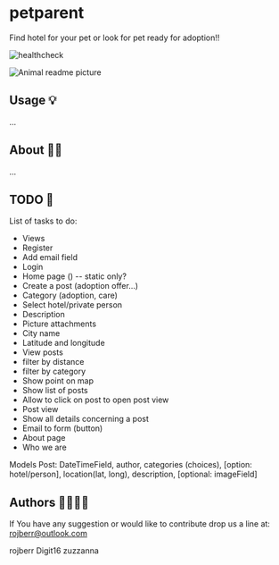 # petparent

Find hotel for your pet or look for pet ready for adoption!!

![healthcheck](https://github.com/rojberr/petparent/actions/workflows/healthcheck.yml/badge.svg?branch=master)


![Animal readme picture](animal-readme-pic.jpg)

## Usage 💡

...

## About 💁📙

...

## TODO 📝

List of tasks to do:

- Views
- Register
- Add email field
- Login
- Home page ()   -- static only?
- Create a post (adoption offer…)
- Category (adoption, care)
- Select hotel/private person
- Description
- Picture attachments
- City name
- Latitude and longitude
- View posts
- filter by distance
- filter by category
- Show point on map
- Show list of posts
- Allow to click on post to open post view
- Post view
- Show all details concerning a post
- Email to form (button)
- About page
- Who we are

Models
Post: DateTimeField, author, categories (choices), [option: hotel/person], location(lat, long),
description, [optional: imageField]

## Authors 👷👷👷‍♀️

If You have any suggestion or would like to contribute
drop us a line at: rojberr@outlook.com

rojberr
Digit16
zuzzanna
